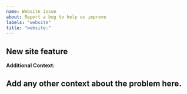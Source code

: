 ```yaml
---
name: Website issue
about: Report a bug to help us improve
labels: "website"
title: "website:"
---
```


## New site feature

**Additional Context:**

Add any other context about the problem here.
---
